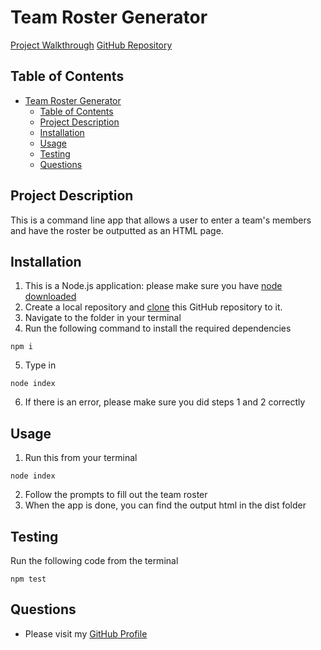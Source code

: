 # Team Roster Generator

[Project Walkthrough](https://drive.google.com/file/d/1X5Vd4F1BEkC2OzyvejTr0YfzqQJDiVa3/view)
[GitHub Repository](https://github.com/dalyd14/team-profile-generator)

## Table of Contents
- [Team Roster Generator](#team-roster-generator)
  - [Table of Contents](#table-of-contents)
  - [Project Description](#project-description)
  - [Installation](#installation)
  - [Usage](#usage)
  - [Testing](#testing)
  - [Questions](#questions)

## Project Description
This is a command line app that allows a user to enter a team's members and have the roster be outputted as an HTML page.

## Installation
1. This is a Node.js application: please make sure you have [node downloaded](https://nodejs.org/en/download/)
2. Create a local repository and [clone](https://docs.github.com/en/free-pro-team@latest/github/creating-cloning-and-archiving-repositories/cloning-a-repository) this GitHub repository to it.
3. Navigate to the folder in your terminal
4. Run the following command to install the required dependencies 
```
npm i
```
5. Type in 
```
node index
```
6. If there is an error, please make sure you did steps 1 and 2 correctly
## Usage
1. Run this from your terminal 
```
node index
```
2. Follow the prompts to fill out the team roster
3. When the app is done, you can find the output html in the dist folder
## Testing
Run the following code from the terminal 
```
npm test
```

## Questions
* Please visit my [GitHub Profile](https://github.com/dalyd14)
